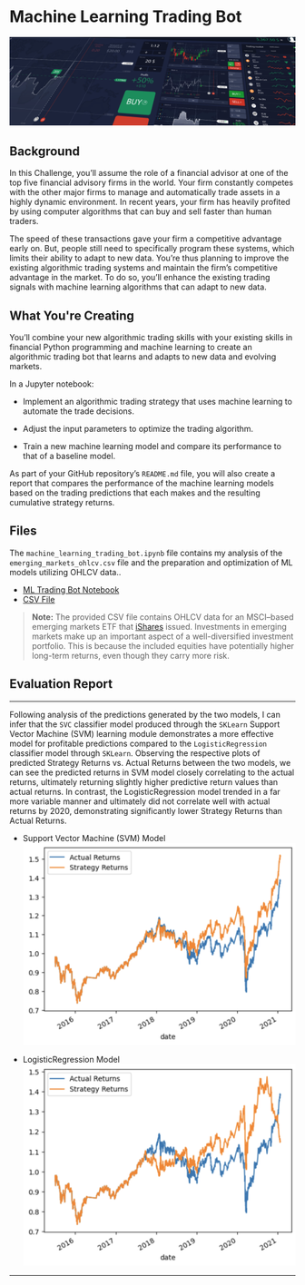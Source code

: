 # Machine Learning Trading Bot

![Decorative image.](Images/14-challenge-image.png)

## Background

In this Challenge, you’ll assume the role of a financial advisor at one of the top five financial advisory firms in the world. Your firm constantly competes with the other major firms to manage and automatically trade assets in a highly dynamic environment. In recent years, your firm has heavily profited by using computer algorithms that can buy and sell faster than human traders.

The speed of these transactions gave your firm a competitive advantage early on. But, people still need to specifically program these systems, which limits their ability to adapt to new data. You’re thus planning to improve the existing algorithmic trading systems and maintain the firm’s competitive advantage in the market. To do so, you’ll enhance the existing trading signals with machine learning algorithms that can adapt to new data.

## What You're Creating

You’ll combine your new algorithmic trading skills with your existing skills in financial Python programming and machine learning to create an algorithmic trading bot that learns and adapts to new data and evolving markets.

In a Jupyter notebook:

* Implement an algorithmic trading strategy that uses machine learning to automate the trade decisions.

* Adjust the input parameters to optimize the trading algorithm.

* Train a new machine learning model and compare its performance to that of a baseline model.

As part of your GitHub repository’s `README.md` file, you will also create a report that compares the performance of the machine learning models based on the trading predictions that each makes and the resulting cumulative strategy returns.

## Files

The `machine_learning_trading_bot.ipynb` file contains my analysis of the `emerging_markets_ohlcv.csv` file and the preparation and optimization of ML models utilizing OHLCV data..
* [ML Trading Bot Notebook](Code/machine_learning_trading_bot.ipynb)
* [CSV File](Data/emerging_markets_ohlcv.csv)

> **Note:** The provided CSV file contains OHLCV data for an MSCI&ndash;based emerging markets ETF that [iShares](https://www.ishares.com/us/products/268704/ishares-currency-hedged-msci-emerging-markets) issued. Investments in emerging markets make up an important aspect of a well-diversified investment portfolio. This is because the included equities have potentially higher long-term returns, even though they carry more risk.


## Evaluation Report
---
Following analysis of the predictions generated by the two models, I can infer that the `SVC` classifier model produced through the `SKLearn` Support Vector Machine (SVM) learning module demonstrates a more effective model for profitable predictions compared to the `LogisticRegression` classifier model through `SKLearn`. Observing the respective plots of predicted Strategy Returns vs. Actual Returns between the two models, we can see the predicted returns in SVM model closely correlating to the actual returns, ultimately returning slightly higher predictive return values than actual returns. In contrast, the LogisticRegression model trended in a far more variable manner and ultimately did not correlate well with actual returns by 2020, demonstrating significantly lower Strategy Returns than Actual Returns.

* Support Vector Machine (SVM) Model
![SVC-model](Images/SVC-model.png)

* LogisticRegression Model
![LogisticRegression Model](Images/log-regression-model.png)

---